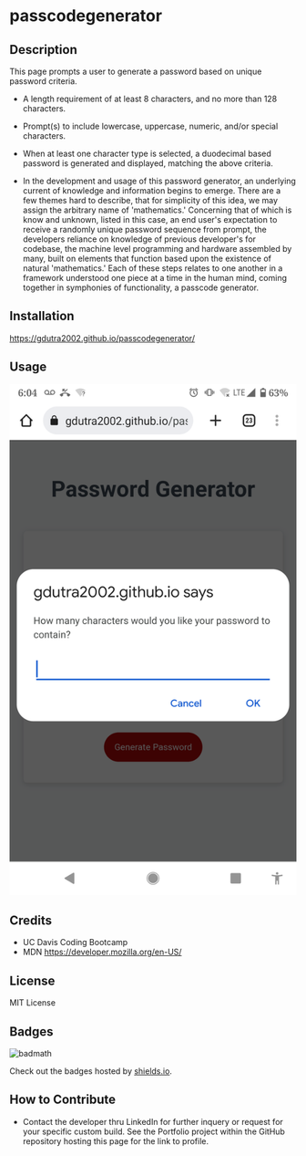 # passcodegenerator

## Description

This page prompts a user to generate a password based on unique password criteria.  

- A length requirement of at least 8 characters, and no more than 128 characters.

- Prompt(s) to include lowercase, uppercase, numeric, and/or special characters.

- When at least one character type is selected, a duodecimal based password is generated and displayed, matching the above criteria.

- In the development and usage of this password generator, an underlying current of knowledge and information begins to emerge. There are a few themes hard to describe, that for simplicity of this idea, we may assign the arbitrary name of 'mathematics.' Concerning that of which is know and unknown, listed in this case, an end user's expectation to receive a randomly unique password sequence from prompt, the developers reliance on knowledge of previous developer's for codebase, the machine level programming and hardware assembled by many, built on elements that function based upon the existence of natural 'mathematics.'  Each of these steps relates to one another in a framework understood one piece at a time in the human mind, coming together in symphonies of functionality, a passcode generator.

## Installation

https://gdutra2002.github.io/passcodegenerator/

## Usage

![alt text](assets/images/screenshot.png)

## Credits

- UC Davis Coding Bootcamp
- MDN https://developer.mozilla.org/en-US/


## License

MIT License

## Badges

![badmath](https://img.shields.io/github/languages/top/nielsenjared/badmath)

Check out the badges hosted by [shields.io](https://shields.io/). 

## How to Contribute

- Contact the developer thru LinkedIn for further inquery or request for your specific custom build.  See the Portfolio project within the GitHub repository hosting this page for the link to profile.

